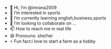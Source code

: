 - 👋 Hi, I’m @imrana2009
- 👀 I’m interested in sports
- 🌱 I’m currently learning english,business,sports
- 💞️ I’m looking to collaborate on ...
- 📫 How to reach me in real life
- 😄 Pronouns: she/her
- ⚡ Fun fact:i love to start a farm as a hobby

<!---
imrana2009/imrana2009 is a ✨ special ✨ repository because its `README.md` (this file) appears on your GitHub profile.
You can click the Preview link to take a look at your changes.
--->
